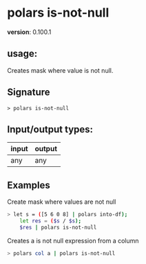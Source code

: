 # polars is-not-null

**version**: 0.100.1

## **usage**:

Creates mask where value is not null.

## Signature

`> polars is-not-null `

## Input/output types:

| input | output |
| ----- | ------ |
| any   | any    |

## Examples

Create mask where values are not null

```bash
> let s = ([5 6 0 8] | polars into-df);
    let res = ($s / $s);
    $res | polars is-not-null
```

Creates a is not null expression from a column

```bash
> polars col a | polars is-not-null
```
